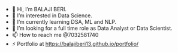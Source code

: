 - 👋 Hi, I’m BALAJI BERI.
- 👀 I’m interested in Data Science.
- 🌱 I’m currently learning DSA, ML and NLP.
- 💞️ I’m looking for a full time role as Data Analyst or Data Scientist.
- 📫 How to reach me @7032581740
- ⚡ Portfolio at https://balajiberi13.github.io/portfolio/


